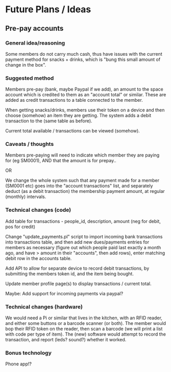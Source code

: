 Future Plans / Ideas
====================

Pre-pay accounts
----------------

### General idea/reasoning

Some members do not carry much cash, thus have issues with the current payment method for snacks + drinks, which is "bung this small amount of change in the box".

### Suggested method

Members pre-pay (bank, maybe Paypal if we add), an amount to the space account which is credited to them as an "account total" or similar. These are added as credit transactions to a table connected to the member.

When getting snacks/drinks, members use their token on a device and then choose (somehow) an item they are getting. The system adds a debit transaction to the (same table as before).

Current total available / transactions can be viewed (somehow).

### Caveats / thoughts

Members pre-paying will need to indicate which member they are paying for (eg SM0001), AND that the amount is for prepay..

OR

We change the whole system such that any payment made for a member (SM0001 etc) goes into the "account transactions" list, and separately deduct (as a debit transaction) the membership payment amount, at regular (monthly) intervals.

### Technical changes (code)

Add table for transactions - people_id, description, amount (neg for debit, pos for credit)

Change "update_payments.pl" script to import incoming bank transactions into transactions table, and then add new dues/payments entries for members as necessary (figure out which people paid last exactly a month ago, and have > amount in their "accounts", then add rows), enter matching debit row in the accounts table.

Add API to allow for separate device to record debit transactions, by submitting the members token id, and the item being bought.

Update member profile page(s) to display transactions / current total.

Maybe: Add support for incoming payments via paypal?

### Technical changes (hardware)

We would need a Pi or similar that lives in the kitchen, with an RFID reader, and either some buttons or a barcode scanner (or both). The member would bop their RFID token on the reader, then scan a barcode (we will print a list with code per type of item). The (new) software would attempt to record the transaction, and report (leds? sound?) whether it worked.

### Bonus technology

Phone app!?
